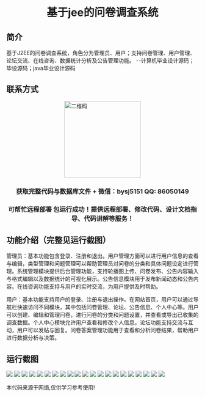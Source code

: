 <p><h1 align="center">基于jee的问卷调查系统</h1></p>

## 简介
基于J2EE的问卷调查系统，角色分为管理员、用户；支持问卷管理、用户管理、论坛交流、在线咨询、数据统计分析及公告管理功能。    --计算机毕业设计源码；毕设源码；java毕业设计源码


## 联系方式
<img src="https://bs-1329754181.cos.ap-shanghai.myqcloud.com/wx.jpg" alt="二维码" style="display: block; margin: 0 auto;" width="200px">
<p><h3 align="center">获取完整代码与数据库文件 + 微信：bysj5151 QQ: 86050149</h3></p>
<p><h3 align="center">可帮忙远程部署 包运行成功！提供远程部署、修改代码、设计文档指导、代码讲解等服务！</h3></p>

## 功能介绍（完整见运行截图）
管理员：基本功能包含登录、注册和退出。用户管理方面可以进行用户信息的查看与编辑，类型管理和问题管理可以帮助管理员对问卷的分类和具体问题设定进行管理。系统管理模块提供后台管理功能，支持轮播图上传、问卷发布、公告内容输入与格式编辑以及数据统计的可视化展示。公告信息模块用于发布新闻动态和公告内容。在线咨询功能支持与用户的实时交流，为用户提供及时帮助。

用户：基本功能支持用户的登录、注册与退出操作。在网站首页，用户可以通过导航栏快速访问不同模块，其中包括问卷管理、论坛、公告信息、个人中心等。用户可以创建、编辑和管理问卷，进行问卷的分类和问题设置，并查看或导出已收集的调查数据。个人中心模块允许用户查看和修改个人信息。论坛功能支持交流与互动，用户可以发帖与回复。问卷答案管理功能用于查看和分析问卷结果，帮助用户进行数据分析与决策。


## 运行截图
![](https://bs-1329754181.cos.ap-shanghai.myqcloud.com/ssm/QuestionnaireSurveySystem/img/001.jpg)
![](https://bs-1329754181.cos.ap-shanghai.myqcloud.com/ssm/QuestionnaireSurveySystem/img/002.jpg)
![](https://bs-1329754181.cos.ap-shanghai.myqcloud.com/ssm/QuestionnaireSurveySystem/img/003.jpg)
![](https://bs-1329754181.cos.ap-shanghai.myqcloud.com/ssm/QuestionnaireSurveySystem/img/004.jpg)
![](https://bs-1329754181.cos.ap-shanghai.myqcloud.com/ssm/QuestionnaireSurveySystem/img/005.jpg)
![](https://bs-1329754181.cos.ap-shanghai.myqcloud.com/ssm/QuestionnaireSurveySystem/img/006.jpg)
![](https://bs-1329754181.cos.ap-shanghai.myqcloud.com/ssm/QuestionnaireSurveySystem/img/007.jpg)
![](https://bs-1329754181.cos.ap-shanghai.myqcloud.com/ssm/QuestionnaireSurveySystem/img/008.jpg)
![](https://bs-1329754181.cos.ap-shanghai.myqcloud.com/ssm/QuestionnaireSurveySystem/img/009.jpg)
![](https://bs-1329754181.cos.ap-shanghai.myqcloud.com/ssm/QuestionnaireSurveySystem/img/010.jpg)
![](https://bs-1329754181.cos.ap-shanghai.myqcloud.com/ssm/QuestionnaireSurveySystem/img/011.jpg)
![](https://bs-1329754181.cos.ap-shanghai.myqcloud.com/ssm/QuestionnaireSurveySystem/img/012.jpg)
![](https://bs-1329754181.cos.ap-shanghai.myqcloud.com/ssm/QuestionnaireSurveySystem/img/013.jpg)
![](https://bs-1329754181.cos.ap-shanghai.myqcloud.com/ssm/QuestionnaireSurveySystem/img/014.jpg)
![](https://bs-1329754181.cos.ap-shanghai.myqcloud.com/ssm/QuestionnaireSurveySystem/img/015.jpg)
![](https://bs-1329754181.cos.ap-shanghai.myqcloud.com/ssm/QuestionnaireSurveySystem/img/016.jpg)
![](https://bs-1329754181.cos.ap-shanghai.myqcloud.com/ssm/QuestionnaireSurveySystem/img/017.jpg)
![](https://bs-1329754181.cos.ap-shanghai.myqcloud.com/ssm/QuestionnaireSurveySystem/img/018.jpg)
![](https://bs-1329754181.cos.ap-shanghai.myqcloud.com/ssm/QuestionnaireSurveySystem/img/019.jpg)
![](https://bs-1329754181.cos.ap-shanghai.myqcloud.com/ssm/QuestionnaireSurveySystem/img/020.jpg)
![](https://bs-1329754181.cos.ap-shanghai.myqcloud.com/ssm/QuestionnaireSurveySystem/img/021.jpg)

<p>本代码来源于网络,仅供学习参考使用!</p>
